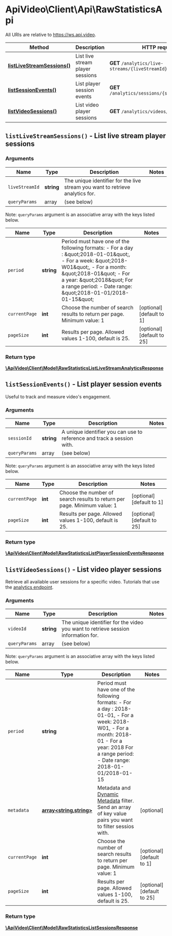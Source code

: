# ApiVideo\Client\Api\RawStatisticsApi

All URIs are relative to https://ws.api.video.

Method | Description | HTTP request
------------- | ------------- | -------------
[**listLiveStreamSessions()**](RawStatisticsApi.md#listLiveStreamSessions) | List live stream player sessions | **GET** `/analytics/live-streams/{liveStreamId}`
[**listSessionEvents()**](RawStatisticsApi.md#listSessionEvents) | List player session events | **GET** `/analytics/sessions/{sessionId}/events`
[**listVideoSessions()**](RawStatisticsApi.md#listVideoSessions) | List video player sessions | **GET** `/analytics/videos/{videoId}`


## **`listLiveStreamSessions()` - List live stream player sessions**



### Arguments


Name | Type | Description | Notes
------------- | ------------- | ------------- | ------------- 
 `liveStreamId` | **string**| The unique identifier for the live stream you want to retrieve analytics for. |
`queryParams` | array | (see below) |


Note: `queryParams` argument is an associative array with the keys listed below.

Name | Type | Description | Notes
------------- | ------------- | ------------- | ------------- 
 `period` | **string**| Period must have one of the following formats:  - For a day : \&quot;2018-01-01\&quot;, - For a week: \&quot;2018-W01\&quot;,  - For a month: \&quot;2018-01\&quot; - For a year: \&quot;2018\&quot; For a range period:  -  Date range: \&quot;2018-01-01/2018-01-15\&quot; |
 `currentPage` | **int**| Choose the number of search results to return per page. Minimum value: 1 | [optional] [default to 1]
 `pageSize` | **int**| Results per page. Allowed values 1-100, default is 25. | [optional] [default to 25]






### Return type

[**\ApiVideo\Client\Model\RawStatisticsListLiveStreamAnalyticsResponse**](../Model/RawStatisticsListLiveStreamAnalyticsResponse.md)





## **`listSessionEvents()` - List player session events**



Useful to track and measure video's engagement.

### Arguments


Name | Type | Description | Notes
------------- | ------------- | ------------- | ------------- 
 `sessionId` | **string**| A unique identifier you can use to reference and track a session with. |
`queryParams` | array | (see below) |


Note: `queryParams` argument is an associative array with the keys listed below.

Name | Type | Description | Notes
------------- | ------------- | ------------- | ------------- 
 `currentPage` | **int**| Choose the number of search results to return per page. Minimum value: 1 | [optional] [default to 1]
 `pageSize` | **int**| Results per page. Allowed values 1-100, default is 25. | [optional] [default to 25]






### Return type

[**\ApiVideo\Client\Model\RawStatisticsListPlayerSessionEventsResponse**](../Model/RawStatisticsListPlayerSessionEventsResponse.md)





## **`listVideoSessions()` - List video player sessions**



Retrieve all available user sessions for a specific video. Tutorials that use the [analytics endpoint](https://api.video/blog/endpoints/analytics).

### Arguments


Name | Type | Description | Notes
------------- | ------------- | ------------- | ------------- 
 `videoId` | **string**| The unique identifier for the video you want to retrieve session information for. |
`queryParams` | array | (see below) |


Note: `queryParams` argument is an associative array with the keys listed below.

Name | Type | Description | Notes
------------- | ------------- | ------------- | ------------- 
 `period` | **string**| Period must have one of the following formats:  - For a day : 2018-01-01, - For a week: 2018-W01,  - For a month: 2018-01 - For a year: 2018 For a range period:  -  Date range: 2018-01-01/2018-01-15 |
 `metadata` | [**array<string,string>**](../Model/string.md)| Metadata and [Dynamic Metadata](https://api.video/blog/endpoints/dynamic-metadata) filter. Send an array of key value pairs you want to filter sessios with. | [optional]
 `currentPage` | **int**| Choose the number of search results to return per page. Minimum value: 1 | [optional] [default to 1]
 `pageSize` | **int**| Results per page. Allowed values 1-100, default is 25. | [optional] [default to 25]






### Return type

[**\ApiVideo\Client\Model\RawStatisticsListSessionsResponse**](../Model/RawStatisticsListSessionsResponse.md)




